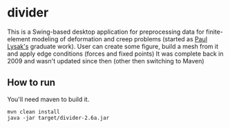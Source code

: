 divider
=======

This is a Swing-based desktop application for preprocessing data for finite-element modeling 
of deformation and creep problems (started as [Paul Lysak's](https://github.com/paul-lysak/divider) graduate work). User can create some figure, build a mesh from it and apply edge conditions 
(forces and fixed points)
It was complete back in 2009 and wasn't updated since then (other then switching to Maven)

How to run
----------
You'll need maven to build it.

    mvn clean install
    java -jar target/divider-2.6a.jar
